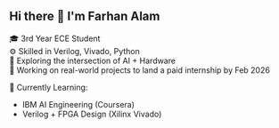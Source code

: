 ## Hi there 👋 I'm Farhan Alam

🎓 3rd Year ECE Student  
⚙️ Skilled in Verilog, Vivado, Python  
🧠 Exploring the intersection of AI + Hardware  
🚀 Working on real-world projects to land a paid internship by Feb 2026

📌 Currently Learning:
- IBM AI Engineering (Coursera)
- Verilog + FPGA Design (Xilinx Vivado)
